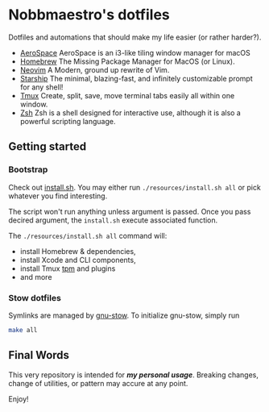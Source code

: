 # Nobbmaestro's dotfiles

Dotfiles and automations that should make my life easier (or rather harder?).

- [AeroSpace](https://github.com/nikitabobko/AeroSpace) AeroSpace is an i3-like tiling window manager for macOS
- [Homebrew](https://github.com/Homebrew/brew) The Missing Package Manager for MacOS (or Linux).
- [Neovim](https://github.com/neovim/neovim) A Modern, ground up rewrite of Vim.
- [Starship](https://github.com/starship/starship) The minimal, blazing-fast, and infinitely customizable prompt for any shell!
- [Tmux](https://github.com/tmux/tmux) Create, split, save, move terminal tabs easily all within one window.
- [Zsh](https://www.zsh.org) Zsh is a shell designed for interactive use, although it is also a powerful scripting language.

## Getting started

### Bootstrap

Check out [install.sh](resources/install.sh). You may either run `./resources/install.sh all` or pick whatever you find interesting.

The script won't run anything unless argument is passed. Once you pass decired argument, the `install.sh` execute associated function.

The `./resources/install.sh all` command will:

- install Homebrew & dependencies,
- install Xcode and CLI components,
- install Tmux [tpm](https://github.com/tmux-plugins/tpm) and plugins
- and more

### Stow dotfiles

Symlinks are managed by [gnu-stow](https://www.gnu.org/software/stow/). To initialize gnu-stow, simply run

```sh
make all
```

## Final Words

This very repository is intended for **_my personal usage_**. Breaking changes, change of utilities, or pattern may accure at any point.

Enjoy!
